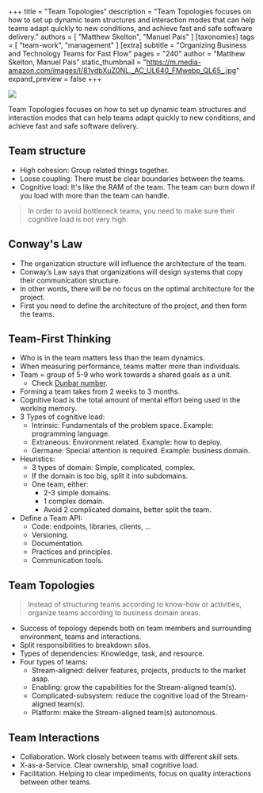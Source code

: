 +++
title = "Team Topologies"
description = "Team Topologies focuses on how to set up dynamic team structures and interaction modes that can help teams adapt quickly to new conditions, and achieve fast and safe software delivery."
authors = [ "Matthew Skelton", "Manuel Pais" ]
[taxonomies]
tags = [ "team-work", "management" ]
[extra]
subtitle = "Organizing Business and Technology Teams for Fast Flow"
pages = "240"
author = "Matthew Skelton, Manuel Pais"
static_thumbnail = "https://m.media-amazon.com/images/I/81vdbXuZ0NL._AC_UL640_FMwebp_QL65_.jpg"
expand_preview = false
+++

<img border="0" src="https://m.media-amazon.com/images/I/81vdbXuZ0NL._AC_UL640_FMwebp_QL65_.jpg" >

<!-- more -->

Team Topologies focuses on how to set up dynamic team structures and interaction modes that can help teams adapt quickly to new conditions, and achieve fast and safe software delivery.

## Team structure

- High cohesion: Group related things together.
- Loose coupling: There must be clear boundaries between the teams.
- Cognitive load: It's like the RAM of the team. The team can burn down if you load with more than the team can handle.

> In order to avoid bottleneck teams, you need to make sure their cognitive load is not very high.

## Conway's Law

- The organization structure will influence the architecture of the team.
- Conway’s Law says that organizations will design systems that copy their communication structure.
- In other words, there will be no focus on the optimal architecture for the project.
- First you need to define the architecture of the project, and then form the teams.

## Team-First Thinking

- Who is in the team matters less than the team dynamics.
- When measuring performance, teams matter more than individuals.
- Team = group of 5-9 who work towards a shared goals as a unit. 
  - Check [Dunbar number](/blog/dunbar-number/).
- Forming a team takes from 2 weeks to 3 months.
- Cognitive load is the total amount of mental effort being used in the working memory.
- 3 Types of cognitive load:
    - Intrinsic: Fundamentals of the problem space. Example: programming language.
    - Extraneous: Environment related. Example: how to deploy.
    - Germane: Special attention is required. Example: business domain.
- Heuristics:
    - 3 types of domain: Simple, complicated, complex.
    - If the domain is too big, split it into subdomains.
    - One team, either:
        - 2-3 simple domains.
        - 1 complex domain.
        - Avoid 2 complicated domains, better split the team.
- Define a Team API:
    - Code: endpoints, libraries, clients, ...
    - Versioning.
    - Documentation.
    - Practices and principles.
    - Communication tools.

## Team Topologies

> Instead of structuring teams according to know-how or activities, organize teams according to business domain areas.

- Success of topology depends both on team members and surrounding environment, teams and interactions.
- Split responsibilities to breakdown silos.
- Types of dependencies: Knowledge, task, and resource.
- Four types of teams:
    - Stream-aligned: deliver features, projects, products to the market asap.
    - Enabling: grow the capabilities for the Stream-aligned team(s).
    - Complicated-subsystem: reduce the cognitive load of the Stream-aligned team(s).
    - Platform: make the Stream-aligned team(s) autonomous.

## Team Interactions

- Collaboration. Work closely between teams with different skill sets.
- X-as-a-Service. Clear ownership, small cognitive load.
- Facilitation. Helping to clear impediments, focus on quality interactions between other teams.
